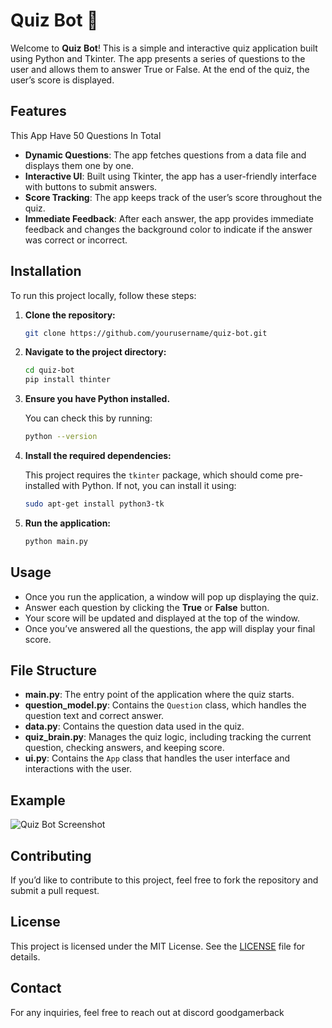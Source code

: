 # Quiz Bot 🧠

Welcome to **Quiz Bot**! This is a simple and interactive quiz application built using Python and Tkinter. The app presents a series of questions to the user and allows them to answer True or False. At the end of the quiz, the user’s score is displayed.

## Features
This App Have 50 Questions In Total
- **Dynamic Questions**: The app fetches questions from a data file and displays them one by one.
- **Interactive UI**: Built using Tkinter, the app has a user-friendly interface with buttons to submit answers.
- **Score Tracking**: The app keeps track of the user’s score throughout the quiz.
- **Immediate Feedback**: After each answer, the app provides immediate feedback and changes the background color to indicate if the answer was correct or incorrect.

## Installation

To run this project locally, follow these steps:

1. **Clone the repository:**

   ```bash
   git clone https://github.com/yourusername/quiz-bot.git
   ```

2. **Navigate to the project directory:**

   ```bash
   cd quiz-bot
   pip install thinter
   ```

3. **Ensure you have Python installed.**

   You can check this by running:

   ```bash
   python --version
   ```

4. **Install the required dependencies:**

   This project requires the `tkinter` package, which should come pre-installed with Python. If not, you can install it using:

   ```bash
   sudo apt-get install python3-tk
   ```

5. **Run the application:**

   ```bash
   python main.py
   ```

## Usage

- Once you run the application, a window will pop up displaying the quiz.
- Answer each question by clicking the **True** or **False** button.
- Your score will be updated and displayed at the top of the window.
- Once you’ve answered all the questions, the app will display your final score.

## File Structure

- **main.py**: The entry point of the application where the quiz starts.
- **question_model.py**: Contains the `Question` class, which handles the question text and correct answer.
- **data.py**: Contains the question data used in the quiz.
- **quiz_brain.py**: Manages the quiz logic, including tracking the current question, checking answers, and keeping score.
- **ui.py**: Contains the `App` class that handles the user interface and interactions with the user.

## Example

![Quiz Bot Screenshot](https://media.discordapp.net/attachments/1269913053529505836/1271383561790029896/image.png?ex=66b723b6&is=66b5d236&hm=9d5d4dae57591b5a632e7ab28e4aca185e8a320ce3e209c0d7dfdc32b078704d&=&format=webp&quality=lossless&width=444&height=578)

## Contributing

If you’d like to contribute to this project, feel free to fork the repository and submit a pull request.

## License

This project is licensed under the MIT License. See the [LICENSE](LICENSE) file for details.

## Contact

For any inquiries, feel free to reach out at discord goodgamerback
